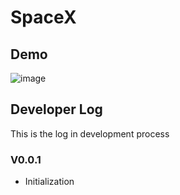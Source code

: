 # SpaceX


## Demo
![image](https://github.com/TFDU/TwitchPlus/blob/main/demo/TwitchPlus.gif)

## Developer Log
This is the log in development process
### V0.0.1
* Initialization


